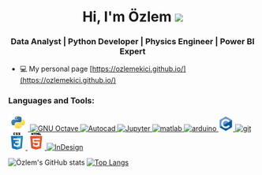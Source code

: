 <h1 align="center">Hi, I'm Özlem <a href="https://www.linkedin.com/in/ozlemekici"><img src="https://media.giphy.com/media/hvRJCLFzcasrR4ia7z/giphy.gif" width="24px"></a> </h1> 
<h3 align="center">Data Analyst | Python Developer | Physics Engineer | Power BI Expert</h3>




- 💻 My personal page [https://ozlemekici.github.io/](https://ozlemekici.github.io/)



<h3 align="left">Languages and Tools: </h3>
<a href="https://www.python.org/" target="_blank"> <img src="https://raw.githubusercontent.com/github/explore/80688e429a7d4ef2fca1e82350fe8e3517d3494d/topics/python/python.png" title="Python" alt="python" width="40" height="35"/> </a>
<a href="https://www.gnu.org/software/octave/index" target="_blank"> <img src="https://upload.wikimedia.org/wikipedia/commons/6/6a/Gnu-octave-logo.svg" title="GNU Octave" alt="GNU Octave" width="30" height="30"/> </a>
<a href="https://www.autodesk.com/autocad" target="_blank"> <img src="https://raw.githubusercontent.com/coreprinciple97/coreprinciple97/master/images/autocad.svg" title="AutoCad" alt="Autocad" width="30" height="30"/> </a>
<a href="https://jupyter.org" target="_blank"> <img src="https://www.vectorlogo.zone/logos/jupyter/jupyter-icon.svg" title="Jupyter" alt="Jupyter" width="30" height="30"/> </a>
<a href="https://www.mathworks.com/" target="_blank"> <img src="https://upload.wikimedia.org/wikipedia/commons/2/21/Matlab_Logo.png" title="Matlab" alt="matlab" width="30" height="30"/> </a>
<a href="https://www.arduino.cc/" target="_blank"> <img src="https://cdn.worldvectorlogo.com/logos/arduino-1.svg" title="Arduino" alt="arduino" width="30" height="30"/> </a>
<a href="https://www.cprogramming.com/" target="_blank"> <img src="https://raw.githubusercontent.com/devicons/devicon/master/icons/c/c-original.svg" title="C" alt="C" width="30" height="30"/> </a>
<a href="https://git-scm.com/" target="_blank"> <img src="https://www.vectorlogo.zone/logos/git-scm/git-scm-icon.svg" title="Git" alt="git" width="30" height="30"/> </a>
<a href="https://www.w3schools.com/css/" target="_blank"> <img src="https://raw.githubusercontent.com/devicons/devicon/master/icons/css3/css3-original-wordmark.svg" title="CSS" alt="css3" width="35" height="35"/> </a> 
<a href="https://www.w3.org/html/" target="_blank"> <img src="https://raw.githubusercontent.com/devicons/devicon/master/icons/html5/html5-original-wordmark.svg" title="HTML" alt="html5" width="35" height="35"/> </a>  
<a href="https://www.adobe.com/products/indesign.html" target="_blank"> <img src="https://upload.wikimedia.org/wikipedia/commons/4/48/Adobe_InDesign_CC_icon.svg" title="Adobe InDesign" alt="InDesign" width="30" height="30"/> </a>
</p>

![Özlem's GitHub stats](https://github-readme-stats.vercel.app/api?username=ozlemekici&show_icons=true&theme=gruvbox)
[![Top Langs](https://github-readme-stats.vercel.app/api/top-langs/?username=ozlemekici&layout=compact&theme=gruvbox&hide=html&langs_count=12)](https://github.com/ozlemekici/github-readme-stats)


